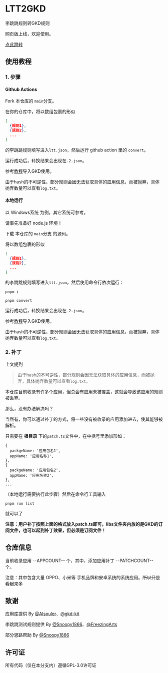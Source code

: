 # LTT2GKD

李跳跳规则转GKD规则

网页版上线，欢迎使用。

[点此跳转](https://ltt2gkd.adproqwq.top)

## 使用教程

### 1. 步骤

#### Github Actions

Fork 本仓库的 `main`分支。

在你的仓库中，将以数组包裹的形似
```json
[
  {规则1},
  {规则2},
  ...
]
```
的李跳跳规则填写进入`ltt.json`，然后运行 github action 里的 `convert`。

运行成功后，转换结果会出现在`-2.json`。

参考[教程](https://ltt2gkd.adproqwq.xyz/tutoril.html)导入GKD使用。

由于hash的不可逆性，部分规则会因无法获取具体的应用信息，而被抛弃，具体抛弃数量可以查看`log.txt`。

#### 本地运行

以 Windows系统 为例，其它系统可参考。

请事先准备好 node.js 环境！

下载 本仓库的 `main`分支 的源码。

将以数组包裹的形似
```json
[
  {规则1},
  {规则2},
  ...
]
```
的李跳跳规则填写进入`ltt.json`，然后使用命令行依次运行：

```shell
pnpm i

pnpm convert
```

运行成功后，转换结果会出现在`-2.json`。

参考[教程](https://ltt2gkd.adproqwq.xyz/tutoril.html)导入GKD使用。

由于hash的不可逆性，部分规则会因无法获取具体的应用信息，而被抛弃，具体抛弃数量可以查看`log.txt`。

### 2. 补丁

上文提到

> 由于hash的不可逆性，部分规则会因无法获取具体的应用信息，而被抛弃，具体抛弃数量可以查看`log.txt`。

本仓库目前收录有许多个应用，但总会有应用未被覆盖，这就会导致该应用的规则被丢弃。

那么，没有办法解决吗？

当然有，你可以通过补丁的方式，将一些没有被收录的应用添加进去，使其能够被解析。

只需要在 **根目录** 下的`patch.ts`文件中，在中括号里添加形如：

```json5
{
  packgeName: '应用包名1',
  appName: '应用名称1',
},
{
  packgeName: '应用包名2',
  appName: '应用名称2',
},
...
```

（本地运行需要执行此步骤）然后在命令行工具输入

```shell
pnpm run list
```

就可以了

**注意：用户补丁按照上面的格式放入patch.ts即可，libs文件夹内放的是GKD的订阅文件，也可以起到补丁效果，但必须是订阅文件！**

## 仓库信息

当前收录应用 --APPCOUNT-- 个，其中，添加应用补丁 --PATCHCOUNT-- 个。

注意：其中包含大量 OPPO、小米等 手机品牌和安卓系统的系统应用。~~所以只是看起来多~~

## 致谢

应用库提供 By [@AIsouler](https://github.com/AIsouler)、[@gkd-kit](https://github.com/gkd-kit)

李跳跳测试规则提供 By [@Snoopy1866](https://github.com/Snoopy1866)、[@FreezingArts](https://github.com/FreezingArts)

部分思路帮助 By [@Snoopy1866](https://github.com/Snoopy1866)

## 许可证

所有代码（仅在本分支内）遵循GPL-3.0许可证